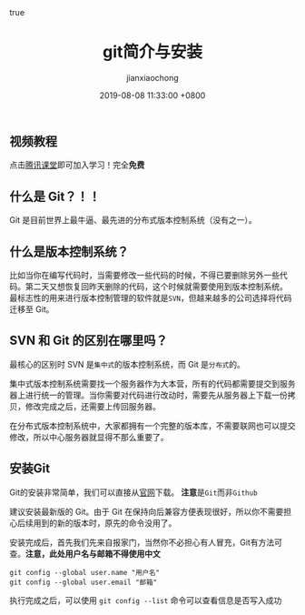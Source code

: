 ﻿---
title: git简介与安装
author: jianxiaochong
date: 2019-08-08 11:33:00 +0800
categories: [Blogging, Demo]
tags: [typography]
math: true

---

## 视频教程
点击[腾讯课堂](https://ke.qq.com/course/2087250?taid=9016532220762450&amp;tuin=1322a856)即可加入学习！完全**免费**

##  什么是 Git？！！

Git 是目前世界上最牛逼、最先进的分布式版本控制系统（没有之一）。

## 什么是版本控制系统？
比如当你在编写代码时，当需要修改一些代码的时候，不得已要删除另外一些代码。第二天又想恢复回昨天删除的代码，这个时候就需要使用到版本控制系统。
最标志性的用来进行版本控制管理的软件就是`SVN`，但越来越多的公司选择将代码迁移至 Git。

##  SVN 和 Git 的区别在哪里吗？

最核心的区别时 SVN 是`集中式`的版本控制系统，而 Git 是`分布式`的。

集中式版本控制系统需要找一个服务器作为大本营，所有的代码都需要提交到服务器上进行统一的管理。当你需要对代码进行改动时，需要先从服务器上下载一份拷贝，修改完成之后，还需要上传回服务器。

在分布式版本控制系统中，大家都拥有一个完整的版本库，不需要联网也可以提交修改，所以中心服务器就显得不那么重要了。

## 安装Git

Git的安装非常简单，我们可以直接从[官网](https://git-scm.com/downloads)下载。
**注意**是`Git`而非`Github`

建议安装最新版的 Git。由于 Git 在保持向后兼容方便表现很好，所以你不需要担
心后续用到的新的版本时，原先的命令没用了。

安装完成后，首先我们先来自报家门，当然你不必担心有人冒充，Git有方法可查。**注意，此处用户名与邮箱不得使用中文**

```
git config --global user.name "用户名"
git config --global user.email "邮箱"
```

执行完成之后，可以使用 `git config --list` 命令可以查看信息是否写入成功


